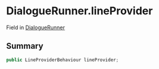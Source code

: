 # DialogueRunner.lineProvider

Field in [DialogueRunner](/api/csharp/yarn.unity.dialoguerunner.md)

## Summary



```csharp
public LineProviderBehaviour lineProvider;
```

